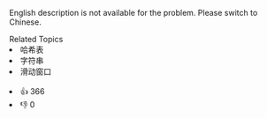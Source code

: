 English description is not available for the problem. Please switch to Chinese.<div><div>Related Topics</div><div><li>哈希表</li><li>字符串</li><li>滑动窗口</li></div></div><br><div><li>👍 366</li><li>👎 0</li></div>